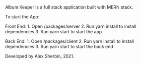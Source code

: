 Album Keeper is a full stack application built with MERN stack.


To start the App:

Front End:
    1. Open /packages/server 
    2. Run yarn install to install dependencies
    3. Run yarn start to start the app

Back End:
    1. Open /packages/client
    2. Run yarn install to install dependencies
    3. Run yarn start to start the back end


Developed by Alex Sherbin, 2021.
